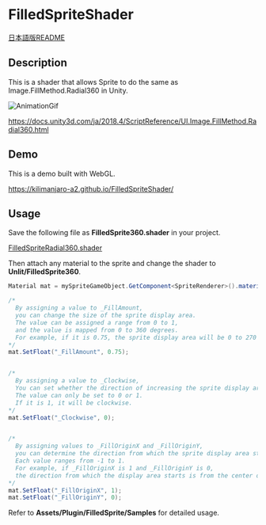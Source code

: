 # FilledSpriteShader

[日本語版README](https://github.com/Kilimanjaro-a2/FilledSpriteShader/blob/master/README.ja.md)

## Description

This is a shader that allows Sprite to do the same as Image.FillMethod.Radial360 in Unity.

![AnimationGif](https://user-images.githubusercontent.com/30808673/69492684-fe4ecc80-0ee8-11ea-8b7a-68ce8664b3c9.gif)

https://docs.unity3d.com/ja/2018.4/ScriptReference/UI.Image.FillMethod.Radial360.html


## Demo
This is a demo built with WebGL.

https://kilimanjaro-a2.github.io/FilledSpriteShader/


## Usage
Save the following file as **FilledSprite360.shader** in your project.

[FilledSpriteRadial360.shader](https://github.com/Kilimanjaro-a2/FilledSpriteShader/blob/master/Assets/FilledSpriteRadial360.shader)

Then attach any material to the sprite and change the shader to **Unlit/FilledSprite360**.


```C#
Material mat = mySpriteGameObject.GetComponent<SpriteRenderer>().material;

/*
  By assigning a value to _FillAmount,
  you can change the size of the sprite display area.
  The value can be assigned a range from 0 to 1,
  and the value is mapped from 0 to 360 degrees.
  For example, if it is 0.75, the sprite display area will be 0 to 270 degrees.
*/
mat.SetFloat("_FillAmount", 0.75);


/*
  By assigning a value to _Clockwise, 
  You can set whether the direction of increasing the sprite display area is clockwise.
  The value can only be set to 0 or 1.
  If it is 1, it will be clockwise.
*/
mat.SetFloat("_Clockwise", 0);


/*
  By assigning values ​​to _FillOriginX and _FillOriginY,
  you can determine the direction from which the sprite display area starts.
  Each value ranges from -1 to 1.
  For example, if _FillOriginX is 1 and _FillOriginY is 0,
  the direction from which the display area starts is from the center of the right edge.
*/
mat.SetFloat("_FillOriginX", 1);
mat.SetFloat("_FillOriginY", 0);
```

Refer to **Assets/Plugin/FilledSprite/Samples** for detailed usage.
